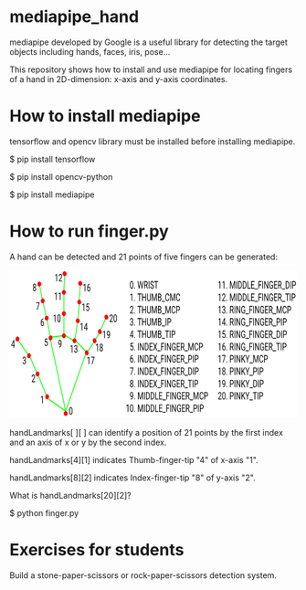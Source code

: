 # mediapipe_hand
mediapipe developed by Google is a useful library for detecting the target objects including hands, faces, iris, pose...

This repository shows how to install and use mediapipe for locating fingers of a hand in 2D-dimension: x-axis and y-axis coordinates.

# How to install mediapipe

tensorflow and opencv library must be installed before installing mediapipe.

$ pip install tensorflow

$ pip install opencv-python

$ pip install mediapipe

# How to run finger.py

A hand can be detected and 21 points of five fingers can be generated:

<img src="hand.png" height=260 width=770 >

handLandmarks[ ][ ] can identify a position of 21 points by the first index and an axis of x or y by the second index.

handLandmarks[4][1] indicates Thumb-finger-tip "4" of x-axis "1".

handLandmarks[8][2] indicates Index-finger-tip "8" of y-axis "2".

What is handLandmarks[20][2]?

$ python finger.py

# Exercises for students

Build a stone-paper-scissors or rock-paper-scissors detection system.

